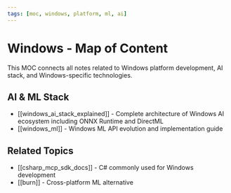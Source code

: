 ```yaml
---
tags: [moc, windows, platform, ml, ai]
---
```

# Windows - Map of Content

This MOC connects all notes related to Windows platform development, AI stack, and Windows-specific technologies.

## AI & ML Stack

- [[windows_ai_stack_explained]] - Complete architecture of Windows AI ecosystem including ONNX Runtime and DirectML
- [[windows_ml]] - Windows ML API evolution and implementation guide

## Related Topics

- [[csharp_mcp_sdk_docs]] - C# commonly used for Windows development
- [[burn]] - Cross-platform ML alternative
